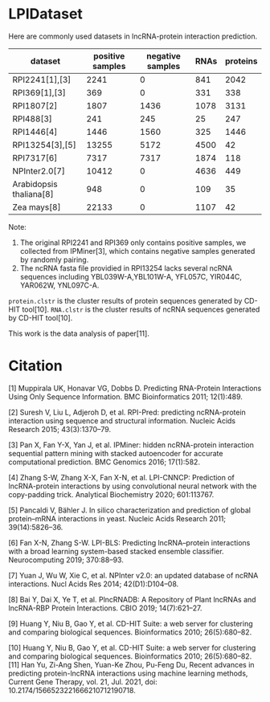 # LPIDataset
Here are commonly used datasets in lncRNA-protein interaction prediction.

| dataset| positive samples |negative samples|RNAs|proteins|
|--|--|--|--|--|
|RPI2241[1],[3]| 2241|0|841|2042|
|RPI369[1],[3]|369|0|331|338
RPI1807[2]|1807| 1436 |1078|3131|
|RPI488[3]|241|245|25|247|
|RPI1446[4]| 1446 |1560|325|1446
|RPI13254[3],[5]|13255|5172|4500|42|
|RPI7317[6]| 7317|7317|1874|118
|NPInter2.0[7]|10412|0|4636|449|
|Arabidopsis thaliana[8]|948|0|109|35
|Zea mays[8]|22133|0|1107|42|


Note:
1. The original RPI2241 and RPI369 only contains positive samples, we collected from IPMiner[3], which contains negative  samples generated by randomly pairing.
2. The ncRNA fasta file providied in RPI13254 lacks several ncRNA sequences including YBL039W-A,YBL101W-A, YFL057C, YIR044C, YAR062W, YNL097C-A.

`protein.clstr` is the cluster results of protein sequences generated by CD-HIT tool[10].
`RNA.clstr` is the cluster results of ncRNA sequences generated by CD-HIT tool[10].

This work is the data analysis of paper[11].

# Citation

[1] Muppirala UK, Honavar VG, Dobbs D. Predicting RNA-Protein Interactions Using Only Sequence Information. BMC Bioinformatics 2011; 12(1):489.  

[2] Suresh V, Liu L, Adjeroh D, et al. RPI-Pred: predicting ncRNA-protein interaction using sequence and structural information. Nucleic Acids Research 2015; 43(3):1370–79.  

[3] Pan X, Fan Y-X, Yan J, et al. IPMiner: hidden ncRNA-protein interaction sequential pattern mining with stacked autoencoder for accurate computational prediction. BMC Genomics 2016; 17(1):582.  

[4] Zhang S-W, Zhang X-X, Fan X-N, et al. LPI-CNNCP: Prediction of lncRNA-protein interactions by using convolutional neural network with the copy-padding trick. Analytical Biochemistry 2020; 601:113767.  

[5]	Pancaldi V, Bähler J. In silico characterization and prediction of global protein–mRNA interactions in yeast. Nucleic Acids Research 2011; 39(14):5826–36.  

[6]	Fan X-N, Zhang S-W. LPI-BLS: Predicting lncRNA–protein interactions with a broad learning system-based stacked ensemble classifier. Neurocomputing 2019; 370:88–93.  

[7] Yuan J, Wu W, Xie C, et al. NPInter v2.0: an updated database of ncRNA interactions. Nucl Acids Res 2014; 42(D1):D104–08.  

[8] Bai Y, Dai X, Ye T, et al. PlncRNADB: A Repository of Plant lncRNAs and lncRNA-RBP Protein Interactions. CBIO 2019; 14(7):621–27.  

[9] Huang Y, Niu B, Gao Y, et al. CD-HIT Suite: a web server for clustering and comparing biological sequences. Bioinformatics 2010; 26(5):680–82.  

[10] Huang Y, Niu B, Gao Y, et al. CD-HIT Suite: a web server for clustering and comparing biological sequences. Bioinformatics 2010; 26(5):680–82.
[11] Han Yu, Zi-Ang Shen, Yuan-Ke Zhou, Pu-Feng Du, Recent advances in predicting protein-lncRNA interactions using machine learning methods, Current Gene Therapy, vol. 21, Jul. 2021, doi: 10.2174/1566523221666210712190718.


